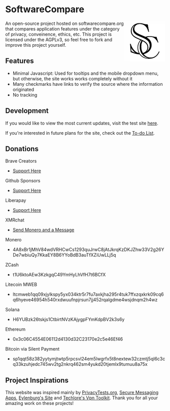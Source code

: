 # SoftwareCompare
<img align="right" src="images/swc-logos/software-compare-logo-white-back.webp" width="128px" height="128px" />
An open-source project hosted on softwarecompare.org that compares application features under the category of privacy, conveinence, ethics, etc. This project is licensed under the AGPLv3, so feel free to fork and improve this project yourself.

## Features
- Minimal Javascript: Used for tooltips and the mobile dropdown menu, but otherwise, the site works works completely without it
- Many checkmarks have links to verify the source where the information originated
- No tracking

## Development
If you would like to view the most current updates, visit the test site [here](https://softwarecompare-test.pages.dev/). 

If you're interested in future plans for the site, check out the [To-do List](https://drive.proton.me/urls/8S7NTED71G#KKdAaXViJkpQ).

## Donations

Brave Creators
- [Support Here](https://publishers.basicattentiontoken.org/en/c/xQ6QUepSXc)

Github Sponsors
- [Support Here](https://github.com/sponsors/davidcollini)

Liberapay
- [Support Here](https://liberapay.com/davidcollini)

XMRchat
- [Send Monero and a Message](https://xmrchat.com/softwarecompare)

Monero
- 4A8xBr1jMhV84wdVRHCwCs1293quJrwC8jAtJkrqKzDKJZhw33V2g26YDe7wbiuQy7KkaEY8B6YYoBdB3auTfXZiUwLLj5q

ZCash
- t1U6ktoAEw3KzkgqC49YmHyLhVfH7t6BCfX

Litecoin MWEB
- ltcmweb1qq09xjylkspy5yx034ktr5r7fu7axkjha295r4tuk7ffxzqxkrk09cq6q6hyeve46954h540rxdwuufnpjrsun7jj452rqalgdme4wsjdnqm2h4wz

Solana
- H6YUBzk26tskjs1CtbirtNVzKAjygpFYmKdpBV2k3s6y

Ethereum
- 0x3c06C4554E06112d4130d32C23170e2c5e46Ef46

Bitcoin via Silent Payment
- sp1qqt58z382yytymjtwtp5rpcsvl24em5lwgrfx5t8nextew32czmtj5ql6c3cq33kzuhjedc745wv2tg2nkrq462sm4yukd20tjemlx9tumuu8a75x

## Project Inspirations
This website was inspired mainly by [PrivacyTests.org](https://privacytests.org), [Secure Messaging Apps](https://www.securemessagingapps.com), [Eylenburg's Site](https://eylenburg.github.io) and [Techlore's Vpn Toolkit](https://www.techlore.tech/vpn). Thank you for all your amazing work on these projects!
